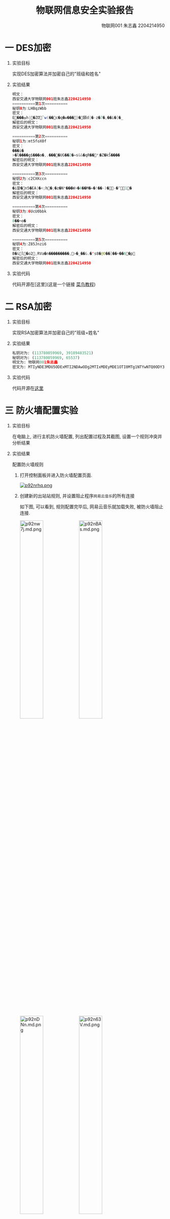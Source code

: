<div>
<h1 align=center>
物联网信息安全实验报告
</h1>
<div align=right>
物联网001 朱志鑫 2204214950
</div>
</div>

# 一 DES加密

1. 实验目标
   
   实现DES加密算法并加密自己的"班级和姓名"

2. 实验结果
   
   ```java
   明文： 
   西安交通大学物联网001班朱志鑫2204214950
   ==========第1次==========
   秘钥0为:LHBqzWbb
   密文：
   E���ܡh|�ZƠ`w(��c�q�w���}�頣d|�-z�7�,��i�[�_
   解密后的明文：
   西安交通大学物联网001班朱志鑫2204214950
   
   ==========第2次==========
   秘钥1为:mt5foX0f
   密文：
   ���i�
   >�l����g$���o�,.����UG��2�=s&&�qR��*܂�Z�kŠ����
   解密后的明文：
   西安交通大学物联网001班朱志鑫2204214950
   
   ==========第3次==========
   秘钥2为:c2CXKccn
   密文：
   �i뫌�n5�EA|�<;h�;�z�N*���W>�4��M�=�!��-)�-�^1�
   解密后的明文：
   西安交通大学物联网001班朱志鑫2204214950
   
   ==========第4次==========
   秘钥3为:6UcU0bbk
   密文：
   8��¬o�
   解密后的明文：
   西安交通大学物联网001班朱志鑫2204214950
   
   ==========第5次==========
   秘钥4为:Z85Jnzi6
   密文：
   B�&l�o2,RVa�n���������,>�_��&.�'s8�@O��]��+��6�p
   解密后的明文：
   西安交通大学物联网001班朱志鑫2204214950
   ```

3. 实验代码
   
   代码开源在[这里](这是一个链接 [菜鸟教程](https://www.runoob.com))

# 二  RSA加密

1. 实验目标
   
   实现RSA加密算法并加密自己的"班级+姓名"

2. 实验结果
   
   ```python
   私钥对为: (113780059969, 39189483521)
   秘钥对为: (113780059969, 65537)
   明文为: 物联网001朱志鑫
   密文为: MTIyNDE3MDU5ODExMTI2NDAwODg2MTIxMDEyMDE1OTI0MTg1NTYwNTQ0ODY3NDU1NjA1NDQ4Njc0MjYyODg5NTg1MzE4MDg0MTYzNjM0MzIxNzQ2MjEyMjM2MTEzMjY2MjM1MjY3
   ```

3. 实验代码
   
   代码开源在[这里](https://github.com/coder-Zzx/InfoSec_IOT/blob/main/RSA_py/RSA.py)

# 三 防火墙配置实验

1. 实验目标
   
   在电脑上, 进行主机防火墙配置, 列出配置过程及其截图, 设置一个规则冲突并分析结果

2. 实验结果
   
   配置防火墙规则
   
   1. 打开控制面板并进入防火墙配置页面.
      
      <div>
      <a href="https://imgse.com/i/p92nrhq"><img src="https://s1.ax1x.com/2023/05/15/p92nrhq.png" alt="p92nrhq.png" border="0" /></a>
      </div>
   
   2. 创建新的出站站规则, 并设置阻止程序`网易云音乐`的所有连接
      
      如下图, 可以看到, 规则配置完毕后, 网易云音乐就加载失败, 被防火墙阻止连接.
      
      <div>
      <a href="https://imgse.com/i/p92nw7j"><img height=40% width=40% src="https://s1.ax1x.com/2023/05/15/p92nw7j.md.png" alt="p92nw7j.md.png" border="0"></a>
      <a href="https://imgse.com/i/p92nBAs"><img height=40% width=40% src="https://s1.ax1x.com/2023/05/15/p92nBAs.md.png" alt="p92nBAs.md.png" border="0"></a>
      <a href="https://imgse.com/i/p92nDNn"><img height=40% width=40% src="https://s1.ax1x.com/2023/05/15/p92nDNn.md.png" alt="p92nDNn.md.png" border="0"></a>
      <a href="https://imgse.com/i/p92n63V"><img height=40% width=40% src="https://s1.ax1x.com/2023/05/15/p92n63V.md.png" alt="p92n63V.md.png" border="0"></a>
      <a href="https://imgse.com/i/p92nccT"><img height=40% width=40% src="https://s1.ax1x.com/2023/05/15/p92nccT.md.png" alt="p92nccT.md.png" border="0"></a>
      <a href="https://imgse.com/i/p92ngjU"><img height=40% width=40% src="https://s1.ax1x.com/2023/05/15/p92ngjU.md.png" alt="p92ngjU.md.png" border="0"></a>
      </div>
   
   设置规则冲突
   
   1. 设置两条规则, 分别是允许ip为10.173.222.182的主机ping本机, 与禁止ip为10.173.222.182的主机ping本机.
   
   2. 这两条规则存在冲突, 当该主机ping本机时, 防火墙无法判断是允许还是禁止, 最终会拒绝该连接.
      
      <div>
      <a href="https://imgse.com/i/p92KMFA"><img height=40% width=40% src="https://s1.ax1x.com/2023/05/15/p92KMFA.jpg" alt="p92KMFA.jpg" border="0" /></a>
      <a href="https://imgse.com/i/p92KEQK"><img height=50% width=50% src="https://s1.ax1x.com/2023/05/15/p92KEQK.jpg" alt="p92KEQK.jpg" border="0" /></a>
      </div>

# 四 k-匿名算法

1. 实验目标
   
   采用k-匿名技术实现数据库隐私保护算法

2. 实验结果
   
   <div>
   <img height=60% width=60% src="https://pic2.imgdb.cn/item/646234800d2dde57775a5c34.png">
   </div>
   
   ```python
   泛化总运行时长为:
   721.0785667896271
   total_loss=1257.8116317702634
   total_loss_2=1507.0000000000043
   precision_1=0.8203126240328196
   precision_2=0.784714285714285
   ```

3. 实验代码
   
   代码开源在[这里](https://github.com/coder-Zzx/InfoSec_IOT/blob/main/K-Anonymity-master/src/K_LUO_multi_thread.py)

